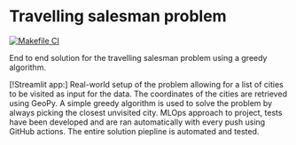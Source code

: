# Travelling salesman problem 

[![Makefile CI](https://github.com/thibtd/TSP_greedy/actions/workflows/main.yml/badge.svg)](https://github.com/thibtd/TSP_greedy/actions/workflows/main.yml)

End to end solution for the travelling salesman problem using a greedy algorithm. 


[!Streamlit app:] 
Real-world setup of the problem allowing for a list of cities to be visited as input for the data. The coordinates of the cities are retrieved using GeoPy. 
A simple greedy algorithm is used to solve the problem by always picking the closest unvisited city. 
MLOps approach to project, tests have been developed and are ran automatically with every push using GitHub actions. The entire solution piepline is automated and tested.


